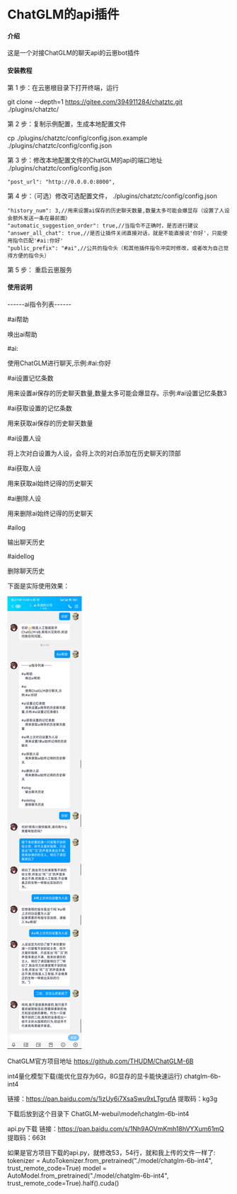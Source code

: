 # ChatGLM的api插件

#### 介绍

这是一个对接ChatGLM的聊天api的云崽bot插件

#### 安装教程

第 1 步：在云崽根目录下打开终端，运行

git clone --depth=1 https://gitee.com/394911284/chatztc.git ./plugins/chatztc/

第 2 步：复制示例配置，生成本地配置文件

cp ./plugins/chatztc/config/config.json.example ./plugins/chatztc/config/config.json

第 3 步：修改本地配置文件的ChatGLM的api的端口地址
./plugins/chatztc/config/config.json

    "post_url": "http://0.0.0.0:8000",

第 4 步：（可选）修改可选配置文件，
./plugins/chatztc/config/config.json

	"history_num": 3,//用来设置ai保存的历史聊天数量,数量太多可能会爆显存（设置了人设会额外发送一条在最前面）
	"automatic_suggestion_order": true,//当指令不正确时，是否进行建议
	"answer_all_chat": true,//是否让插件关闭直接对话，就是不能直接说'你好'，只能使用指令匹配'#ai:你好'
	"public_prefix": "#ai",//公共的指令头（和其他插件指令冲突时修改，或者改为自己觉得方便的指令头）


第 5 步：
重启云崽服务

#### 使用说明

------ai指令列表------

#ai帮助

唤出ai帮助

#ai:

使用ChatGLM进行聊天,示例:#ai:你好

#ai设置记忆条数

用来设置ai保存的历史聊天数量,数量太多可能会爆显存。示例:#ai设置记忆条数3

#ai获取设置的记忆条数

用来获取ai保存的历史聊天数量

#ai设置人设

将上次对白设置为人设，会将上次的对白添加在历史聊天的顶部

#ai获取人设

用来获取ai始终记得的历史聊天

#ai删除人设

用来删除ai始终记得的历史聊天

#ailog

输出聊天历史

#aidellog

删除聊天历史



下面是实际使用效果：

![输入图片说明](QQ%E5%9B%BE%E7%89%8720230420190857.jpg)


ChatGLM官方项目地址
https://github.com/THUDM/ChatGLM-6B



int4量化模型下载(能优化显存为6G，8G显存的显卡能快速运行)
chatglm-6b-int4

链接：https://pan.baidu.com/s/1izUy6i7XsaSwu9xLTgrufA 
提取码：kg3g

下载后放到这个目录下
ChatGLM-webui\model\chatglm-6b-int4


api.py下载
链接：https://pan.baidu.com/s/1Nh9AOVmKmh18hVYXum61mQ 
提取码：663t


如果是官方项目下载的api.py，就修改53，54行，就和我上传的文件一样了:
    tokenizer = AutoTokenizer.from_pretrained("./model/chatglm-6b-int4", trust_remote_code=True)
    model = AutoModel.from_pretrained("./model/chatglm-6b-int4", trust_remote_code=True).half().cuda()

